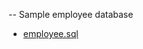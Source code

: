 --  Sample employee database 

* [employee.sql](https://drive.google.com/file/d/1147ZTRGOp-dFLTtAtPWD3KSqlp6_qGwm/view?usp=sharing)

